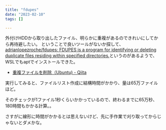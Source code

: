 ```yaml
---
title: "fdupes"
date: "2023-02-10"
tags: []

---
```


外付けHDDから取り出したファイル、明らかに重複があるのできれいにしてから再待避したい。
ということで良いツールがないか探して、[adrianlopezroche/fdupes: FDUPES is a program for identifying or deleting duplicate files residing within specified directories.](https://github.com/adrianlopezroche/fdupes)というのがあるようで、WSLでもaptでインストールできた。

- [重複ファイルを削除（Ubuntu) - Qiita](https://qiita.com/fygar256/items/8a5bd5e2daea04c2b9a3)

実行してみると、ファイルリスト作成に結構時間がかかり、量は65万ファイルほど。

そのチェックが1ファイル1秒くらいかかっているので、終わるまでに65万秒、180時間もかかる計算。。

さすがに線形に時間がかかるとは思えないけど、先に手作業で刈り取ってからじゃないとダメかな。
